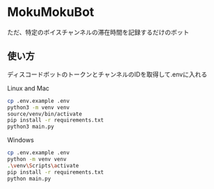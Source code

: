 # MokuMokuBot

ただ、特定のボイスチャンネルの滞在時間を記録するだけのボット

## 使い方

ディスコードボットのトークンとチャンネルのIDを取得して.envに入れる

Linux and Mac

```bash
cp .env.example .env
python3 -m venv venv
source/venv/bin/activate
pip install -r requirements.txt
python3 main.py
```

Windows

```bash
cp .env.example .env
python -m venv venv
.\venv\Scripts\activate
pip install -r requirements.txt
python main.py
```
